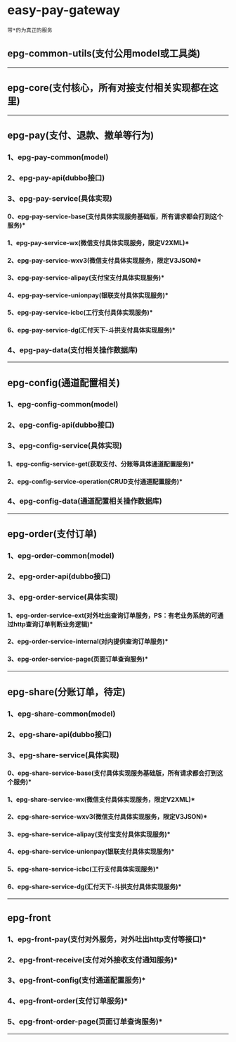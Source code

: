 
# easy-pay-gateway
`带*的为真正的服务`

## epg-common-utils(支付公用model或工具类)

---

## epg-core(支付核心，所有对接支付相关实现都在这里)

---

## epg-pay(支付、退款、撤单等行为)
### 1、epg-pay-common(model)
### 2、epg-pay-api(dubbo接口)
### 3、epg-pay-service(具体实现)
#### 0、epg-pay-service-base(支付具体实现服务基础版，所有请求都会打到这个服务)*
#### 1、epg-pay-service-wx(微信支付具体实现服务，限定V2XML)*
#### 2、epg-pay-service-wxv3(微信支付具体实现服务，限定V3JSON)*
#### 3、epg-pay-service-alipay(支付宝支付具体实现服务)*
#### 4、epg-pay-service-unionpay(银联支付具体实现服务)*
#### 5、epg-pay-service-icbc(工行支付具体实现服务)*
#### 6、epg-pay-service-dg(汇付天下-斗拱支付具体实现服务)*
### 4、epg-pay-data(支付相关操作数据库)

---

## epg-config(通道配置相关)
### 1、epg-config-common(model)
### 2、epg-config-api(dubbo接口)
### 3、epg-config-service(具体实现)
#### 1、epg-config-service-get(获取支付、分账等具体通道配置服务)*
#### 2、epg-config-service-operation(CRUD支付通道配置服务)*
### 4、epg-config-data(通道配置相关操作数据库)

---

## epg-order(支付订单)
### 1、epg-order-common(model)
### 2、epg-order-api(dubbo接口)
### 3、epg-order-service(具体实现)
#### 1、epg-order-service-ext(对外吐出查询订单服务，PS：有老业务系统的可通过http查询订单判断业务逻辑)*
#### 2、epg-order-service-internal(对内提供查询订单服务)*
#### 3、epg-order-service-page(页面订单查询服务)*

---

## epg-share(分账订单，待定)
### 1、epg-share-common(model)
### 2、epg-share-api(dubbo接口)
### 3、epg-share-service(具体实现)
#### 0、epg-share-service-base(支付具体实现服务基础版，所有请求都会打到这个服务)*
#### 1、epg-share-service-wx(微信支付具体实现服务，限定V2XML)*
#### 2、epg-share-service-wxv3(微信支付具体实现服务，限定V3JSON)*
#### 3、epg-share-service-alipay(支付宝支付具体实现服务)*
#### 4、epg-share-service-unionpay(银联支付具体实现服务)*
#### 5、epg-share-service-icbc(工行支付具体实现服务)*
#### 6、epg-share-service-dg(汇付天下-斗拱支付具体实现服务)*

---

## epg-front
### 1、epg-front-pay(支付对外服务，对外吐出http支付等接口)*
### 2、epg-front-receive(支付对外接收支付通知服务)*
### 3、epg-front-config(支付通道配置服务)*
### 4、epg-front-order(支付订单服务)*
### 5、epg-front-order-page(页面订单查询服务)*

---